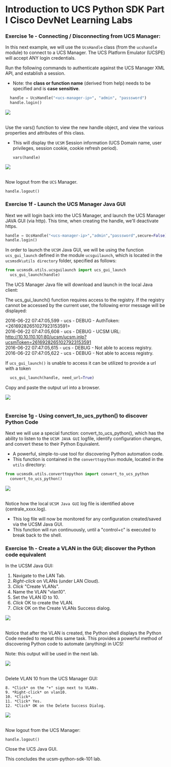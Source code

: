 # Introduction to UCS Python SDK Part I Cisco DevNet Learning Labs

### Exercise 1e - Connecting / Disconnecting from UCS Manager:

  In this next example, we will use the `UcsHandle` class (from the `ucshandle` module) to connect to a UCS Manager.   The UCS Platform Emulator (UCSPE)  will accept ANY login credentials.

  Run the following commands to authenticate against the UCS Manager XML API, and establish a session.

  - Note:  the <strong>class or function name</strong> (derived from help) needs to be specified and is <strong>case sensitive</strong>.

  ```Python
	handle = UcsHandle("<ucs-manager-ip>", "admin", "passsword")
	handle.login()
  ```

  ![](/posts/files/ucsm-python-sdk-101/assets/images/ucsm-python-sdk-101-09.png)</br></br>

  Use the vars() function to view the new handle object, and view the various properties and attributes of this class.


  -	This will display the `UCSM` Session information (UCS Domain name, user privileges, session cookie, cookie refresh period).

	`vars(handle)`

  ![](/posts/files/ucsm-python-sdk-101/assets/images/ucsm-python-sdk-101-10.png)</br></br>

  Now logout from the `UCS` Manager.

  `handle.logout()`

### Exercise 1f - Launch the UCS Manager Java GUI

  Next we will login back into the UCS Manager, and launch the UCS Manager JAVA GUI (via http). This time, when creating the handle, we'll deactivate https.

  ```Python
  handle = UcsHandle("<ucs-manager-ip>","admin","passsword",secure=False)
  handle.login()
  ```


  In order to launch the `UCSM` Java GUI, we will be using the function `ucs_gui_launch` defined in the module `ucsguilaunch`, which is located in the `ucsmsdk\utils directory` folder, specified as follows:

  ```Python
  from ucsmsdk.utils.ucsguilaunch import ucs_gui_launch
	ucs_gui_launch(handle)
  ```

  The UCS Manager Java file will download and launch in the local Java client:

  The ucs_gui_launch() function requires access to the registry. If the registry cannot be accessed by the current user, the following error message will be displayed:

  2016-06-22 07:47:05,599 - ucs - DEBUG - AuthToken: <26169282651027923153591></br>
  2016-06-22 07:47:05,608 - ucs - DEBUG - UCSM URL: <http://10.10.110.101:80/ucsm/ucsm.jnlp?ucsmToken=26169282651027923153591></br>
  2016-06-22 07:47:05,615 - ucs - DEBUG - Not able to access registry.</br>
  2016-06-22 07:47:05,622 - ucs - DEBUG - Not able to access registry.</br>

  If `ucs_gui_launch()` is unable to access it can be utilized to provide a url with a token

  ```Python
	ucs_gui_launch(handle, need_url=True)
  ```

  Copy and paste the output url into a browser.

  ![](/posts/files/ucsm-python-sdk-101/assets/images/ucsm-python-sdk-101-11.png)</br></br>

### Exercise 1g - Using convert_to_ucs_python() to discover Python Code

  Next we will use a special function: convert_to_ucs_python(), which has the ability to listen to the `UCSM JAVA GUI` logfile, identify configuration changes, and convert these to their Python Equivalent.

  -	A powerful, simple-to-use tool for discovering Python automation code.
  -	This function is contained in the `converttopython` module, located in the `utils` directory:

  ```python
  from ucsmsdk.utils.converttopython import convert_to_ucs_python
	convert_to_ucs_python()
  ```

  ![](/posts/files/ucsm-python-sdk-101/assets/images/ucsm-python-sdk-101-12.png)</br></br>

  Notice how the local `UCSM Java GUI` log file is identified above (centrale_xxxx.log).


  -	This log file will now be monitored for any configuration created/saved via the UCSM Java GUI.
  -	This function will run continuously, until a "control+c" is executed to break back to the shell.

### Exercise 1h - Create a VLAN in the GUI; discover the Python code equivalent

  In the UCSM Java GUI:

  1. Navigate to the LAN Tab.
  2. *Right-click* on VLANs (under LAN Cloud).
  3. *Click* "Create VLANs".
  4. Name the VLAN "vlan10".
  5. Set the VLAN ID to 10.
  6. *Click* OK to create the VLAN.
  7. *Click* OK on the Create VLANs Success dialog.

  ![](/posts/files/ucsm-python-sdk-101/assets/images/ucsm-python-sdk-101-13.png)</br></br>

  Notice that after the VLAN is created, the Python shell displays the Python Code needed to repeat this same task. This provides a powerful method of discovering Python code to automate (anything) in UCS!

  Note:  this output will be used in the next lab.

  ![](/posts/files/ucsm-python-sdk-101/assets/images/ucsm-python-sdk-101-14.png)</br></br>

  Delete VLAN 10 from the UCS Manager GUI:

    8. *Click* on the "+" sign next to VLANs.
    9. *Right-click* on vlan10.
    10. *Click*.
    11. *Click* Yes.
    12. *Click* OK on the Delete Success Dialog.

  ![](/posts/files/ucsm-python-sdk-101/assets/images/ucsm-python-sdk-101-15.png)</br></br>

  Now logout from the UCS Manager:

  `handle.logout()`

  Close the UCS Java GUI.

This concludes the ucsm-python-sdk-101 lab.
